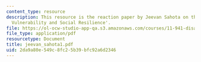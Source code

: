 ```yaml
---
content_type: resource
description: This resource is the reaction paper by Jeevan Sahota on the topic 'Disaster
  Vulnerability and Social Resilience'.
file: https://ol-ocw-studio-app-qa.s3.amazonaws.com/courses/11-941-disaster-vulnerability-and-resilience-spring-2005/2da9a80e549c8fc25b39bfc92a6d2346_jeevan_sahota1.pdf
file_type: application/pdf
resourcetype: Document
title: jeevan_sahota1.pdf
uid: 2da9a80e-549c-8fc2-5b39-bfc92a6d2346
---
```

